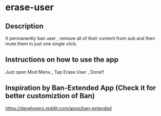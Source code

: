 # erase-user

##  Description

It permanently ban user , remove all of their content from sub and then mute them in just one single click.

## Instructions on how to use the app

Just open Mod Menu , Tap Erase User , Done!!

## Inspiration by Ban-Extended App (Check it for better customiztion of Ban)

https://developers.reddit.com/apps/ban-extended